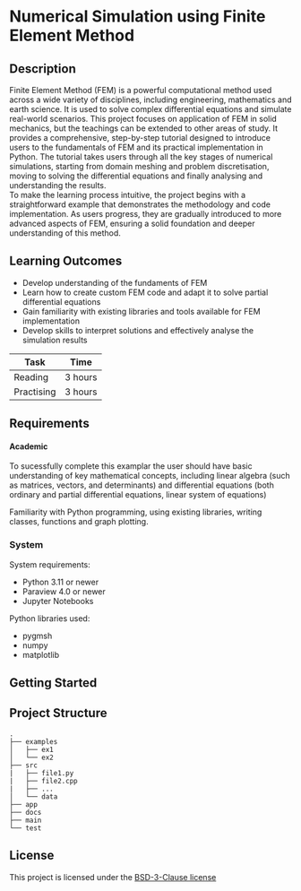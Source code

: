 <!-- Your Project title, make it sound catchy! -->

# Numerical Simulation using Finite Element Method 

<!-- Provide a short description to your project -->

## Description

Finite Element Method (FEM) is a powerful computational method used across a wide variety of disciplines, including engineering, mathematics and earth science. It is used to solve complex differential equations and simulate real-world scenarios. This project focuses on application of FEM in solid mechanics, but the teachings can be extended to other areas of study.
It provides a comprehensive, step-by-step tutorial designed to introduce users to the fundamentals of FEM and its practical implementation in Python. The tutorial takes users through all the key stages of numerical simulations, starting from domain meshing and problem discretisation, moving to solving the differential equations and finally analysing and understanding the results.  
To make the learning process intuitive, the project begins with a straightforward example that demonstrates the methodology and code implementation. As users progress, they are gradually introduced to more advanced aspects of FEM, ensuring a solid foundation and deeper understanding of this method.

<!-- What should the students going through your exemplar learn -->

## Learning Outcomes

- Develop understanding of the fundaments of FEM
- Learn how to create custom FEM code and adapt it to solve partial differential equations
- Gain familiarity with existing libraries and tools available for FEM implementation
- Develop skills to interpret solutions and effectively analyse the simulation results

<!-- How long should they spend reading and practising using your Code.
Provide your best estimate -->

| Task       | Time    |
| ---------- | ------- |
| Reading    | 3 hours |
| Practising | 3 hours |

## Requirements

#### Academic
To sucessfully complete this examplar the user should have basic understanding of key mathematical concepts, including linear algebra (such as matrices, vectors, and determinants) and differential equations (both ordinary and partial differential equations, linear system of equations)

Familiarity with Python programming, using existing libraries, writing classes, functions and graph plotting.

<!-- List the system requirements and how to obtain them, that can be as simple
as adding a hyperlink to as detailed as writting step-by-step instructions.
How detailed the instructions should be will vary on a case-by-case basis.

Here are some examples:

- 50 GB of disk space to hold Dataset X
- Anaconda
- Python 3.11 or newer
- Access to the HPC
- PETSc v3.16
- gfortran compiler
- Paraview
-->

### System

System requirements:
- Python 3.11 or newer
- Paraview 4.0 or newer
- Jupyter Notebooks

Python libraries used:
- pygmsh
- numpy
- matplotlib
  
<!-- Instructions on how the student should start going through the exemplar.

Structure this section as you see fit but try to be clear, concise and accurate
when writing your instructions.

For example:
Start by watching the introduction video,
then study Jupyter notebooks 1-3 in the `intro` folder
and attempt to complete exercise 1a and 1b.

Once done, start going through through the PDF in the `main` folder.
By the end of it you should be able to solve exercises 2 to 4.

A final exercise can be found in the `final` folder.

Solutions to the above can be found in `solutions`.
-->

## Getting Started

<!-- An overview of the files and folder in the exemplar.
Not all files and directories need to be listed, just the important
sections of your project, like the learning material, the code, the tests, etc.

A good starting point is using the command `tree` in a terminal(Unix),
copying its output and then removing the unimportant parts.

You can use ellipsis (...) to suggest that there are more files or folders
in a tree node.

-->

## Project Structure

```log
.
├── examples
│   ├── ex1
│   └── ex2
├── src
|   ├── file1.py
|   ├── file2.cpp
|   ├── ...
│   └── data
├── app
├── docs
├── main
└── test
```

<!-- Change this to your License. Make sure you have added the file on GitHub -->

## License

This project is licensed under the [BSD-3-Clause license](LICENSE.md)
